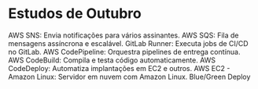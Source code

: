 # Estudos de Outubro

AWS SNS: Envia notificações para vários assinantes.
AWS SQS: Fila de mensagens assíncrona e escalável.
GitLab Runner: Executa jobs de CI/CD no GitLab.
AWS CodePipeline: Orquestra pipelines de entrega contínua.
AWS CodeBuild: Compila e testa código automaticamente.
AWS CodeDeploy: Automatiza implantações em EC2 e outros.
AWS EC2 - Amazon Linux: Servidor em nuvem com Amazon Linux.
Blue/Green Deploy
